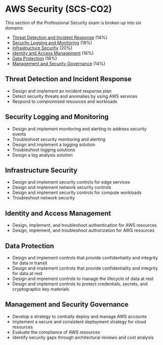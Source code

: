 # AWS Security (SCS-CO2)
This section of the Professional Security exam is broken up into six domains:
- [Threat Detection and Incident Response](https://github.com/nicoxmcd/AWS/blob/main/Paths/AWSSecurity/Threat.md) (14%)
- [Security Logging and Monitoring](https://github.com/nicoxmcd/AWS/blob/main/Paths/AWSSecurity/Logging.md) (18%)
- [Infrastructure Security](https://github.com/nicoxmcd/AWS/blob/main/Paths/AWSSecurity/Infrastructure.md) (20%)
- [Identity and Access Management](https://github.com/nicoxmcd/AWS/blob/main/Paths/AWSSecurity/IAM.md) (16%)
- [Data Protection](https://github.com/nicoxmcd/AWS/blob/main/Paths/AWSSecurity/DataProtection.md) (18%)
- [Management and Security Governance](https://github.com/nicoxmcd/AWS/blob/main/Paths/AWSSecurity/Governance.md) (14%)

## Threat Detection and Incident Response
- Design and implement an incident response plan
- Detect security threats and anomalies by using AWS services
- Respond to compromised resources and workloads

## Security Logging and Monitoring
- Design and implement monitoring and alerting to address security events
- Troubleshoot security monitoring and alerting
- Design and implement a logging solution
- Troubleshoot logging solutions
- Design a log analysis solution

## Infrastructure Security
- Design and implement security controls for edge services
- Design and implement network security controls
- Design and implement security controls for compute workloads
- Troubleshoot network security

## Identity and Access Management
- Design, implement, and troubleshoot authentication for AWS resources
- Design, implement, and troubleshoot authorization for AWS resources

## Data Protection
- Design and implement controls that provide confidentiality and integrity for data in transit
- Design and implement controls that provide confidentiality and integrity for data at rest
- Design and implement controls to manage the lifecycle of data at rest
- Design and implement controls to protect credentials, secrets, and cryptographic key materials

## Management and Security Governance
- Develop a strategy to centrally deploy and manage AWS accounts
- Implement a secure and consistent deployment strategy for cloud resources
- Evaluate the compliance of AWS resources
- Identify security gaps through architectural reviews and cost analysis
